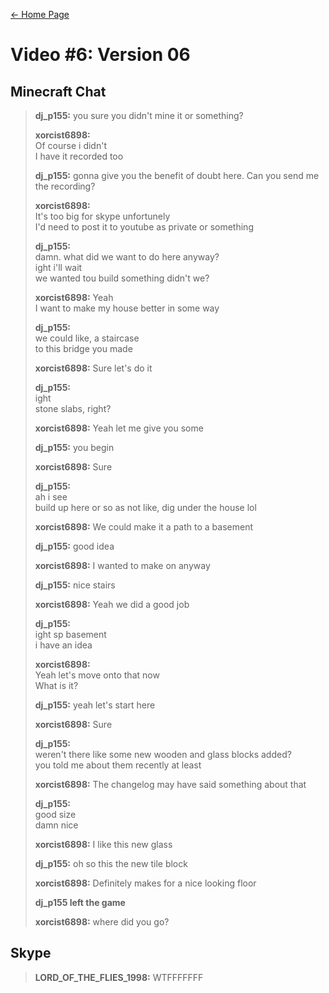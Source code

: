 [← Home Page](../README.md#4-chat-messages)

# Video #6: Version 06
## Minecraft Chat

> **dj_p155:** you sure you didn't mine it or something?
> 
> **xorcist6898:**  
> Of course i didn't  
> I have it recorded too
> 
> **dj_p155:** gonna give you the benefit of doubt here. Can you send me the recording?
> 
> **xorcist6898:**  
> It's too big for skype unfortunely  
> I'd need to post it to youtube as private or something
> 
> **dj_p155:**  
> damn. what did we want to do here anyway?  
> ight i'll wait  
> we wanted tou build something didn't we?
> 
> **xorcist6898:** 
> Yeah  
> I want to make my house better in some way
> 
> **dj_p155:**  
> we could like, a staircase  
> to this bridge you made
> 
> **xorcist6898:** Sure let's do it
> 
> **dj_p155:**  
> ight  
> stone slabs, right?
> 
> **xorcist6898:** Yeah let me give you some
> 
> **dj_p155:** you begin
> 
> **xorcist6898:** Sure
> 
> **dj_p155:**  
> ah i see  
> build up here or so as not like, dig under the house lol
> 
> **xorcist6898:** We could make it a path to a basement
> 
> **dj_p155:** good idea
> 
> **xorcist6898:** I wanted to make on anyway
> 
> **dj_p155:** nice stairs
> 
> **xorcist6898:** Yeah we did a good job
> 
> **dj_p155:**  
> ight sp basement  
> i have an idea
> 
> **xorcist6898:**  
> Yeah let's move onto that now  
> What is it?
> 
> **dj_p155:** yeah let's start here
> 
> **xorcist6898:** Sure
> 
> **dj_p155:**  
> weren't there like some new wooden and glass blocks added?  
> you told me about them recently at least
> 
> **xorcist6898:** The changelog may have said something about that
> 
> **dj_p155:**  
> good size  
> damn nice
> 
> **xorcist6898:** I like this new glass 
> 
> **dj_p155:** oh so this the new tile block
> 
> **xorcist6898:** Definitely makes for a nice looking floor
> 
> **dj_p155 left the game**
> 
> **xorcist6898:** where did you go?

## Skype
> **LORD_OF_THE_FLIES_1998:** WTFFFFFFF

